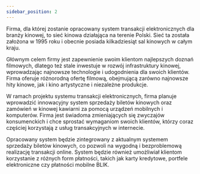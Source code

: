 ```yaml
---
sidebar_position: 2
---
```


Firma, dla której zostanie opracowany system transakcji elektronicznych dla branży kinowej, to sieć kinowa działająca na terenie Polski. Sieć ta została założona w 1995 roku i obecnie posiada kilkadziesiąt sal kinowych w całym kraju.

Głównym celem firmy jest zapewnienie swoim klientom najlepszych doznań filmowych, dlatego też stale inwestuje w rozwój infrastruktury kinowej, wprowadzając najnowsze technologie i udogodnienia dla swoich klientów. Firma oferuje różnorodną ofertę filmową, obejmującą zarówno najnowsze hity kinowe, jak i kino artystyczne i niezależne produkcje.

W ramach projektu systemu transakcji elektronicznych, firma planuje wprowadzić innowacyjny system sprzedaży biletów kinowych oraz zamówień w kinowej kawiarni za pomocą urządzeń mobilnych i komputerów. Firma jest świadoma zmieniających się zwyczajów konsumenckich i chce sprostać wymaganiom swoich klientów, którzy coraz częściej korzystają z usług transakcyjnych w internecie.

Opracowany system będzie zintegrowany z aktualnym systemem sprzedaży biletów kinowych, co pozwoli na wygodną i bezproblemową realizację transakcji online. System będzie również umożliwiał klientom korzystanie z różnych form płatności, takich jak karty kredytowe, portfele elektroniczne czy płatności mobilne BLIK.
